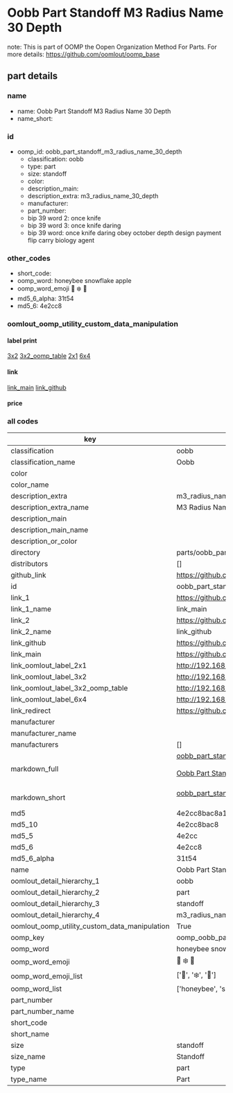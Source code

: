 # Oobb Part Standoff M3 Radius Name 30 Depth  

note: This is part of OOMP the Oopen Organization Method For Parts. For more details: https://github.com/oomlout/oomp_base

##  part details
  







### name
* name: Oobb Part Standoff M3 Radius Name 30 Depth
* name_short: 
### id
* oomp_id: oobb_part_standoff_m3_radius_name_30_depth
  * classification: oobb
  * type: part
  * size: standoff
  * color: 
  * description_main: 
  * description_extra: m3_radius_name_30_depth
  * manufacturer: 
  * part_number: 
  * bip 39 word 2: once knife
  * bip 39 word 3: once knife daring
  * bip 39 word: once knife daring obey october depth design payment flip carry biology agent

### other_codes
* short_code: 
* oomp_word: honeybee snowflake apple
* oomp_word_emoji :honeybee: :snowflake: :apple:
* md5_6_alpha: 31t54
* md5_6: 4e2cc8






### oomlout_oomp_utility_custom_data_manipulation
#### label print
[3x2](http://192.168.1.245:1112/?label=oomp%2031t54)
[3x2_oomp_table](http://192.168.1.108:1112/?label=oomp%2031t54)
[2x1](http://192.168.1.242:1112/?label=oomp%2031t54)
[6x4](http://192.168.1.55:1112/?label=oomp%2031t54)    

#### link

[link_main](https://github.com/oomlout/oomlout_oomp_version_1_messy/tree/main/parts/oobb_part_standoff_m3_radius_name_30_depth) [link_github](https://github.com/oomlout/oomlout_oomp_version_1_messy/tree/main/parts/oobb_part_standoff_m3_radius_name_30_depth)                             

#### price







### all codes 
| key | value |  
| --- | --- |  
| classification | oobb |  
| classification_name | Oobb |  
| color |  |  
| color_name |  |  
| description_extra | m3_radius_name_30_depth |  
| description_extra_name | M3 Radius Name 30 Depth |  
| description_main |  |  
| description_main_name |  |  
| description_or_color |   |  
| directory | parts/oobb_part_standoff_m3_radius_name_30_depth |  
| distributors | [] |  
| github_link | https://github.com/oomlout/oomlout_oomp_part_src/tree/main/parts/oobb_part_standoff_m3_radius_name_30_depth |  
| id | oobb_part_standoff_m3_radius_name_30_depth |  
| link_1 | https://github.com/oomlout/oomlout_oomp_version_1_messy/tree/main/parts/oobb_part_standoff_m3_radius_name_30_depth |  
| link_1_name | link_main |  
| link_2 | https://github.com/oomlout/oomlout_oomp_version_1_messy/tree/main/parts/oobb_part_standoff_m3_radius_name_30_depth |  
| link_2_name | link_github |  
| link_github | https://github.com/oomlout/oomlout_oomp_version_1_messy/tree/main/parts/oobb_part_standoff_m3_radius_name_30_depth |  
| link_main | https://github.com/oomlout/oomlout_oomp_version_1_messy/tree/main/parts/oobb_part_standoff_m3_radius_name_30_depth |  
| link_oomlout_label_2x1 | http://192.168.1.242:1112/?label=oomp%2031t54 |  
| link_oomlout_label_3x2 | http://192.168.1.245:1112/?label=oomp%2031t54 |  
| link_oomlout_label_3x2_oomp_table | http://192.168.1.108:1112/?label=oomp%2031t54 |  
| link_oomlout_label_6x4 | http://192.168.1.55:1112/?label=oomp%2031t54 |  
| link_redirect | https://github.com/oomlout/oomlout_oomp_version_1_messy/tree/main/parts/oobb_part_standoff_m3_radius_name_30_depth |  
| manufacturer |  |  
| manufacturer_name |  |  
| manufacturers | [] |  
| markdown_full | [oobb_part_standoff_m3_radius_name_30_depth](none)<br>[](none)<br>[Oobb Part Standoff M3 Radius Name 30 Depth](none)<br><br> |  
| markdown_short | [oobb_part_standoff_m3_radius_name_30_depth](none)<br><br> |  
| md5 | 4e2cc8bac8a1a778eccc897e6f1eecd4 |  
| md5_10 | 4e2cc8bac8 |  
| md5_5 | 4e2cc |  
| md5_6 | 4e2cc8 |  
| md5_6_alpha | 31t54 |  
| name | Oobb Part Standoff M3 Radius Name 30 Depth |  
| oomlout_detail_hierarchy_1 | oobb |  
| oomlout_detail_hierarchy_2 | part |  
| oomlout_detail_hierarchy_3 | standoff |  
| oomlout_detail_hierarchy_4 | m3_radius_name_30_depth |  
| oomlout_oomp_utility_custom_data_manipulation | True |  
| oomp_key | oomp_oobb_part_standoff_m3_radius_name_30_depth |  
| oomp_word | honeybee snowflake apple |  
| oomp_word_emoji | :honeybee: :snowflake: :apple: |  
| oomp_word_emoji_list | [':honeybee:', ':snowflake:', ':apple:'] |  
| oomp_word_list | ['honeybee', 'snowflake', 'apple'] |  
| part_number |  |  
| part_number_name |  |  
| short_code |  |  
| short_name |  |  
| size | standoff |  
| size_name | Standoff |  
| type | part |  
| type_name | Part |  
